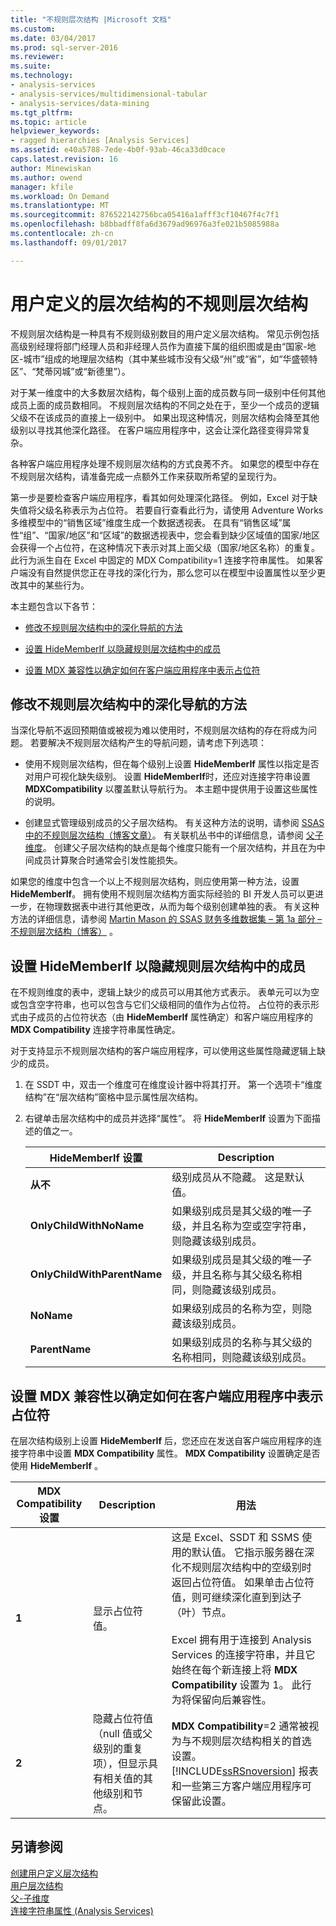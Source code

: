 ```yaml
---
title: "不规则层次结构 |Microsoft 文档"
ms.custom: 
ms.date: 03/04/2017
ms.prod: sql-server-2016
ms.reviewer: 
ms.suite: 
ms.technology:
- analysis-services
- analysis-services/multidimensional-tabular
- analysis-services/data-mining
ms.tgt_pltfrm: 
ms.topic: article
helpviewer_keywords:
- ragged hierarchies [Analysis Services]
ms.assetid: e40a5788-7ede-4b0f-93ab-46ca33d0cace
caps.latest.revision: 16
author: Minewiskan
ms.author: owend
manager: kfile
ms.workload: On Demand
ms.translationtype: MT
ms.sourcegitcommit: 876522142756bca05416a1afff3cf10467f4c7f1
ms.openlocfilehash: b8bbadff8fa6d3679ad96976a3fe021b5085988a
ms.contentlocale: zh-cn
ms.lasthandoff: 09/01/2017

---
```

# <a name="user-defined-hierarchies---ragged-hierarchies"></a>用户定义的层次结构的不规则层次结构
  不规则层次结构是一种具有不规则级别数目的用户定义层次结构。 常见示例包括高级别经理将部门经理人员和非经理人员作为直接下属的组织图或是由“国家-地区-城市”组成的地理层次结构（其中某些城市没有父级“州”或“省”，如“华盛顿特区”、“梵蒂冈城”或“新德里”）。  
  
 对于某一维度中的大多数层次结构，每个级别上面的成员数与同一级别中任何其他成员上面的成员数相同。 不规则层次结构的不同之处在于，至少一个成员的逻辑父级不在该成员的直接上一级别中。 如果出现这种情况，则层次结构会降至其他级别以寻找其他深化路径。 在客户端应用程序中，这会让深化路径变得异常复杂。  
  
 各种客户端应用程序处理不规则层次结构的方式良莠不齐。 如果您的模型中存在不规则层次结构，请准备完成一点额外工作来获取所希望的呈现行为。  
  
 第一步是要检查客户端应用程序，看其如何处理深化路径。 例如，Excel 对于缺失值将父级名称表示为占位符。 若要自行查看此行为，请使用 Adventure Works 多维模型中的“销售区域”维度生成一个数据透视表。 在具有“销售区域”属性“组”、“国家/地区”和“区域”的数据透视表中，您会看到缺少区域值的国家/地区会获得一个占位符，在这种情况下表示对其上面父级（国家/地区名称）的重复。 此行为派生自在 Excel 中固定的 MDX Compatibility=1 连接字符串属性。 如果客户端没有自然提供您正在寻找的深化行为，那么您可以在模型中设置属性以至少更改其中的某些行为。  
  
 本主题包含以下各节：  
  
-   [修改不规则层次结构中的深化导航的方法](#bkmk_approach)  
  
-   [设置 HideMemberIf 以隐藏规则层次结构中的成员](#bkmk_Hide)  
  
-   [设置 MDX 兼容性以确定如何在客户端应用程序中表示占位符](#bkmk_Mdx)  
  
##  <a name="bkmk_approach"></a> 修改不规则层次结构中的深化导航的方法  
 当深化导航不返回预期值或被视为难以使用时，不规则层次结构的存在将成为问题。 若要解决不规则层次结构产生的导航问题，请考虑下列选项：  
  
-   使用不规则层次结构，但在每个级别上设置 **HideMemberIf** 属性以指定是否对用户可视化缺失级别。 设置 **HideMemberIf**时，还应对连接字符串设置 **MDXCompatibility** 以覆盖默认导航行为。 本主题中提供用于设置这些属性的说明。  
  
-   创建显式管理级别成员的父子层次结构。 有关这种方法的说明，请参阅 [SSAS 中的不规则层次结构（博客文章）](http://dwbi1.wordpress.com/2011/03/30/ragged-hierarchy-in-ssas/)。 有关联机丛书中的详细信息，请参阅 [父子维度](../../analysis-services/multidimensional-models/parent-child-dimension.md)。 创建父子层次结构的缺点是每个维度只能有一个层次结构，并且在为中间成员计算聚合时通常会引发性能损失。  
  
 如果您的维度中包含一个以上不规则层次结构，则应使用第一种方法，设置 **HideMemberIf**。 拥有使用不规则层次结构方面实际经验的 BI 开发人员可以更进一步，在物理数据表中进行其他更改，从而为每个级别创建单独的表。 有关这种方法的详细信息，请参阅 [Martin Mason 的 SSAS 财务多维数据集 – 第 1a 部分 – 不规则层次结构（博客）](http://martinmason.wordpress.com/2012/03/03/the-ssas-financial-cubepart-1aragged-hierarchies-cont/) 。  
  
##  <a name="bkmk_Hide"></a> 设置 HideMemberIf 以隐藏规则层次结构中的成员  
 在不规则维度的表中，逻辑上缺少的成员可以用其他方式表示。 表单元可以为空或包含空字符串，也可以包含与它们父级相同的值作为占位符。 占位符的表示形式由子成员的占位符状态（由 **HideMemberIf** 属性确定）和客户端应用程序的 **MDX Compatibility** 连接字符串属性确定。  
  
 对于支持显示不规则层次结构的客户端应用程序，可以使用这些属性隐藏逻辑上缺少的成员。  
  
1.  在 SSDT 中，双击一个维度可在维度设计器中将其打开。 第一个选项卡“维度结构”在“层次结构”窗格中显示属性层次结构。  
  
2.  右键单击层次结构中的成员并选择“属性”。 将 **HideMemberIf** 设置为下面描述的值之一。  
  
    |HideMemberIf 设置|Description|  
    |--------------------------|-----------------|  
    |**从不**|级别成员从不隐藏。 这是默认值。|  
    |**OnlyChildWithNoName**|如果级别成员是其父级的唯一子级，并且名称为空或空字符串，则隐藏该级别成员。|  
    |**OnlyChildWithParentName**|如果级别成员是其父级的唯一子级，并且名称与其父级名称相同，则隐藏该级别成员。|  
    |**NoName**|如果级别成员的名称为空，则隐藏该级别成员。|  
    |**ParentName**|如果级别成员的名称与其父级的名称相同，则隐藏该级别成员。|  
  
##  <a name="bkmk_Mdx"></a> 设置 MDX 兼容性以确定如何在客户端应用程序中表示占位符  
 在层次结构级别上设置 **HideMemberIf** 后，您还应在发送自客户端应用程序的连接字符串中设置 **MDX Compatibility** 属性。 **MDX Compatibility** 设置确定是否使用 **HideMemberIf** 。  
  
|MDX Compatibility 设置|Description|用法|  
|-------------------------------|-----------------|-----------|  
|**1**|显示占位符值。|这是 Excel、SSDT 和 SSMS 使用的默认值。 它指示服务器在深化不规则层次结构中的空级别时返回占位符值。 如果单击占位符值，则可继续深化直到到达子（叶）节点。<br /><br /> Excel 拥有用于连接到 Analysis Services 的连接字符串，并且它始终在每个新连接上将 **MDX Compatibility** 设置为 1。 此行为将保留向后兼容性。|  
|**2**|隐藏占位符值（null 值或父级别的重复项），但显示具有相关值的其他级别和节点。|**MDX Compatibility**=2 通常被视为与不规则层次结构相关的首选设置。 [!INCLUDE[ssRSnoversion](../../includes/ssrsnoversion-md.md)] 报表和一些第三方客户端应用程序可保留此设置。|  
  
## <a name="see-also"></a>另请参阅  
 [创建用户定义层次结构](../../analysis-services/multidimensional-models/user-defined-hierarchies-create.md)   
 [用户层次结构](../../analysis-services/multidimensional-models-olap-logical-dimension-objects/user-hierarchies.md)   
 [父-子维度](../../analysis-services/multidimensional-models/parent-child-dimension.md)   
 [连接字符串属性 (Analysis Services)](../../analysis-services/instances/connection-string-properties-analysis-services.md)  
  
  


